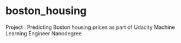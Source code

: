 # boston_housing
Project : Predicting Boston housing prices as part of Udacity Machine Learning Engineer Nanodegree
